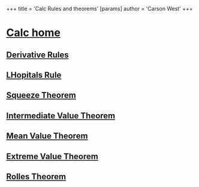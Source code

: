 +++
 title = 'Calc Rules and theorems'
[params]
	author = 'Carson West'
+++
# [Calc home](./../calc-home/)

## [Derivative Rules](./../derivative-rules/)
## [LHopitals Rule](./../lhopitals-rule/)
## [Squeeze Theorem](./../squeeze-theorem/)
## [Intermediate Value Theorem](./../intermediate-value-theorem/)
## [Mean Value Theorem](./../mean-value-theorem/)
## [Extreme Value Theorem](./../extreme-value-theorem/)
## [Rolles Theorem](./../rolles-theorem/)